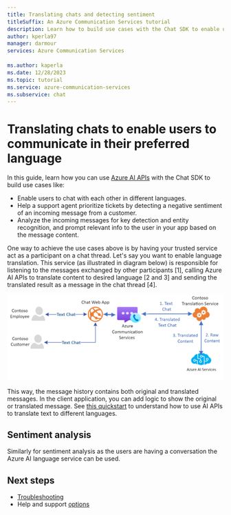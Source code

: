 ```yaml
---
title: Translating chats and detecting sentiment
titleSuffix: An Azure Communication Services tutorial
description: Learn how to build use cases with the Chat SDK to enable users to chat in different languages and detect sentiment.
author: kperla97
manager: darmour
services: Azure Communication Services

ms.author: kaperla
ms.date: 12/28/2023
ms.topic: tutorial
ms.service: azure-communication-services
ms.subservice: chat
---
```


#  Translating chats to enable users to communicate in their preferred language

In this guide, learn how you can use [Azure AI APIs](/azure/ai-services/) with the Chat SDK to build use cases like:

- Enable users to chat with each other in different languages.
- Help a support agent prioritize tickets by detecting a negative sentiment of an incoming message from a customer.
- Analyze the incoming messages for key detection and entity recognition, and prompt relevant info to the user in your app based on the message content.

One way to achieve the use cases above is by having your trusted service act as a participant on a chat thread. Let's say you want to enable language translation. This service (as illustrated in diagram below) is responsible for listening to the messages
exchanged by other participants [1], calling Azure AI APIs to translate content to desired language [2 and 3] and sending the translated result as a message in the chat thread [4].

[![Screenshot showing Azure AI services interacting with Communication Services.](./media/ai-services.png)](./media/ai-services.png#lightbox)

This way, the message history contains both original and translated messages. In the client application, you can add logic to show the original or translated message. See [this quickstart](/azure/ai-services/translator/quickstart-text-rest-api) to understand how to use AI APIs to translate text to different languages. 

## Sentiment analysis 

Similarly for sentiment analysis as the users are having a conversation the Azure AI language service can be used.

## Next steps

* [Troubleshooting](../../concepts/troubleshooting-info.md)
* Help and support [options](../../support.md)
